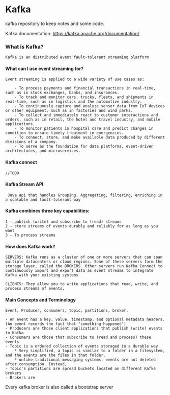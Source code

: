 # Kafka
kafka repository to keep notes and some code.

Kafka documentation: https://kafka.apache.org/documentation/

### What is Kafka?
    Kafka is an distributed event fault-tolerant streaming platform

#### What can I use event streaming for?
    Event streaming is applied to a wide variety of use cases as:

        - To process payments and financial transactions in real-time, such as in stock exchanges, banks, and insurances.
        - To track and monitor cars, trucks, fleets, and shipments in real-time, such as in logistics and the automotive industry.
        - To continuously capture and analyze sensor data from IoT devices or other equipment, such as in factories and wind parks.
        - To collect and immediately react to customer interactions and orders, such as in retail, the hotel and travel industry, and mobile applications.
        - To monitor patients in hospital care and predict changes in condition to ensure timely treatment in emergencies.
        - To connect, store, and make available data produced by different divisions of a company.
        - To serve as the foundation for data platforms, event-driven architectures, and microservices.


#### Kafka connect
    //TODO

#### Kafka Stream API
     Java api that handles Grouping, Aggregating, filtering, enriching in a scalable and fault-tolerant way


#### Kafka combines three key capabilities:
    1 - publish (write) and subscribe to (read) streams
    2 - store streams of events durably and reliably for as long as you want
    3 - To process streams

#### How does Kafka work?

    SERVERS: Kafka runs as a cluster of one or more servers that can span multiple datacenters or cloud regions. Some of these servers form the storage layer, called the BROKERS. Other servers run Kafka Connect to continuously import and export data as event streams to integrate Kafka with your existing systems

    CLIENTS: They allow you to write applications that read, write, and process streams of events.

#### Main Concepts and Terminology
    Event, Producer, consumers, topic, partitions, broker, 

    - An event has a key, value, timestamp, and optional metadata headers. (An event records the fact that "something happened")
    - Producers are those client applications that publish (write) events to Kafka
    - Consumers are those that subscribe to (read and process) these events
    - Topic is a ordered collection of events storaged in a durable way
        * Very simplified, a topic is similar to a folder in a filesystem, and the events are the files in that folder. 
        * unlike traditional messaging systems, events are not deleted after consumption. Instead,
    - Topic's partitions are spread buckets located on different Kafka brokers
    - Brokers are 



Every kafka broker is also called a bootstrap server






